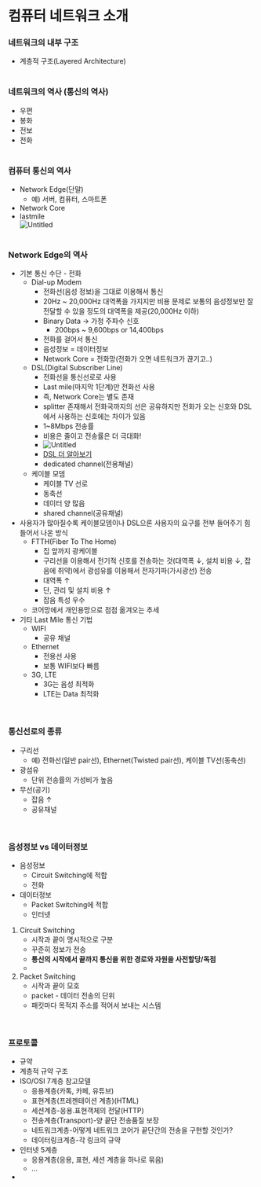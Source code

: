 # 컴퓨터 네트워크 소개
### 네트워크의 내부 구조
- 계층적 구조(Layered Architecture)
<br><br>

### 네트워크의 역사 (통신의 역사)
- 우편
- 봉화
- 전보
- 전화
<br><br>

### 컴퓨터 통신의 역사
- Network Edge(단말)
  - 예) 서버, 컴퓨터, 스마트폰
- Network Core
- lastmile
<br>![Untitled](https://s3-us-west-2.amazonaws.com/secure.notion-static.com/69c67813-1de0-4101-abd9-2cc8510ec737/Untitled.png)
<br><br>

### Network Edge의 역사
- 기본 통신 수단 - 전화
  - Dial-up Modem
    - 전화선(음성 정보)을 그대로 이용해서 통신
    - 20Hz ~ 20,000Hz 대역폭을 가지지만 비용 문제로 보통의 음성정보만 잘 전달할 수 있을 정도의 대역폭을 제공(20,000Hz 이하)
    - Binary Data -> 가청 주파수 신호
      - 200bps ~ 9,600bps or 14,400bps
    - 전화를 걸어서 통신
    - 음성정보 = 데이터정보
    - Network Core = 전화망(전화가 오면 네트워크가 끊기고..)
  - DSL(Digital Subscriber Line)
    - 전화선을 통신선로로 사용
    - Last mile(마지막 1단계)만 전화선 사용
    - 즉, Network Core는 별도 존재
    - splitter 존재해서 전화국까지의 선은 공유하지만 전화가 오는 신호와 DSL에서 사용하는 신호에는 차이가 있음
    - 1~8Mbps 전송률
    - 비용은 줄이고 전송률은 더 극대화!
    - ![Untitled](https://s3-us-west-2.amazonaws.com/secure.notion-static.com/8503ddf9-f19e-40c3-9258-1633b72298c8/Untitled.png)
    - [DSL 더 알아보기](https://ko.wikipedia.org/wiki/%EB%94%94%EC%A7%80%ED%84%B8_%EA%B0%80%EC%9E%85%EC%9E%90_%ED%9A%8C%EC%84%A0)
    - dedicated channel(전용채널)
  - 케이블 모뎀
    - 케이블 TV 선로
    - 동축선
    - 데이터 양 많음
    - shared channel(공유채널)
- 사용자가 많아질수록 케이블모뎀이나 DSL으론 사용자의 요구를 전부 들어주기 힘들어서 나온 방식
  - FTTH(Fiber To The Home)
    - 집 앞까지 광케이블
    - 구리선을 이용해서 전기적 신호를 전송하는 것(대역폭 ↓, 설치 비용 ↓, 잡음에 취약)에서 광섬유를 이용해서 전자기파(가시광선) 전송
    - 대역폭 ↑
    - 단, 관리 및 설치 비용 ↑
    - 잡음 특성 우수
  - 코어망에서 개인용망으로 점점 옮겨오는 추세
- 기타 Last Mile 통신 기법
  - WIFI
    - 공유 채널
  - Ethernet
    - 전용선 사용
    - 보통 WIFI보다 빠름
  - 3G, LTE
    - 3G는 음성 최적화
    - LTE는 Data 최적화

<br>

### 통신선로의 종류
- 구리선
  - 예) 전화선(일반 pair선), Ethernet(Twisted pair선), 케이블 TV선(동축선)
- 광섬유
  - 단위 전송률의 가성비가 높음
- 무선(공기)
  - 잡음 ↑
  - 공유채널 

<br>

### 음성정보 vs 데이터정보
- 음성정보
  - Circuit Switching에 적합
  - 전화
- 데이터정보
  - Packet Switching에 적합
  - 인터넷

1. Circuit Switching
    - 시작과 끝이 명시적으로 구분
    - 꾸준히 정보가 전송
     - __통신의 시작에서 끝까지 통신을 위한 경로와 자원을 사전할당/독점__
     - 
2. Packet Switching
   - 시작과 끝이 모호
   - packet - 데이터 전송의 단위
   - 패킷마다 목적지 주소를 적어서 보내는 시스템

<br>

### 프로토콜
- 규약
- 계층적 규약 구조
- ISO/OSI 7계층 참고모델
  - 응용계층(카톡, 카페, 유튜브)
  - 표현계층(프레젠테이션 계층)(HTML)
  - 세션계층-응용.표현객체의 전달(HTTP)
  - 전송계층(Transport)-양 끝단 전송품질 보장
  - 네트워크계층-어떻게 네트워크 코어가 끝단간의 전송을 구현할 것인가?
  - 데이터링크계층-각 링크의 규약
- 인터넷 5계층
  - 응용계층(응용, 표현, 세션 계층을 하나로 묶음)
  - ...
- 
